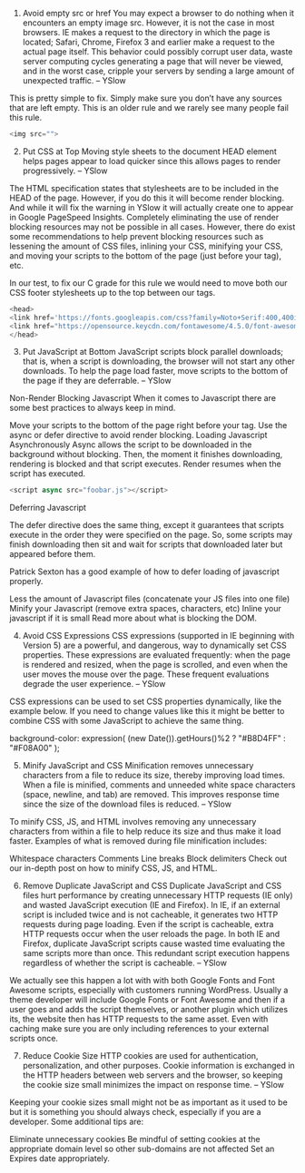 1. Avoid empty src or href
You may expect a browser to do nothing when it encounters an empty image src. However, it is not the case in most browsers. IE makes a request to the directory in which the page is located; Safari, Chrome, Firefox 3 and earlier make a request to the actual page itself. This behavior could possibly corrupt user data, waste server computing cycles generating a page that will never be viewed, and in the worst case, cripple your servers by sending a large amount of unexpected traffic.  – YSlow

This is pretty simple to fix. Simply make sure you don’t have any sources that are left empty. This is an older rule and we rarely see many people fail this rule.

```js
<img src="">

```

2. Put CSS at Top
Moving style sheets to the document HEAD element helps pages appear to load quicker since this allows pages to render progressively. – YSlow

The HTML specification states that stylesheets are to be included in the HEAD of the page. However, if you do this it will become render blocking. And while it will fix the warning in YSlow it will actually create one to appear in Google PageSpeed Insights. Completely eliminating the use of render blocking resources may not be possible in all cases. However, there do exist some recommendations to help prevent blocking resources such as lessening the amount of CSS files, inlining your CSS, minifying your CSS, and moving your scripts to the bottom of the page (just before your </body> tag), etc.

In our test, to fix our C grade for this rule we would need to move both our CSS footer stylesheets up to the top between our <head></head> tags.

```js
<head>
<link href='https://fonts.googleapis.com/css?family=Noto+Serif:400,400italic,700' rel='stylesheet' type='text/css'>
<link href="https://opensource.keycdn.com/fontawesome/4.5.0/font-awesome.min.css" rel="stylesheet">
</head>
```
3. Put JavaScript at Bottom
JavaScript scripts block parallel downloads; that is, when a script is downloading, the browser will not start any other downloads. To help the page load faster, move scripts to the bottom of the page if they are deferrable. – YSlow

Non-Render Blocking Javascript
When it comes to Javascript there are some best practices to always keep in mind.

Move your scripts to the bottom of the page right before your </body> tag.
Use the async or defer directive to avoid render blocking.
Loading Javascript Asynchronously
Async allows the script to be downloaded in the background without blocking. Then, the moment it finishes downloading, rendering is blocked and that script executes. Render resumes when the script has executed.

```js
<script async src="foobar.js"></script>
```

Deferring Javascript

The defer directive does the same thing, except it guarantees that scripts execute in the order they were specified on the page. So, some scripts may finish downloading then sit and wait for scripts that downloaded later but appeared before them.

Patrick Sexton has a good example of how to defer loading of javascript properly.

Less the amount of Javascript files (concatenate your JS files into one file)
Minify your Javascript (remove extra spaces, characters, etc)
Inline your javascript if it is small
Read more about what is blocking the DOM.


4. Avoid CSS Expressions
CSS expressions (supported in IE beginning with Version 5) are a powerful, and dangerous, way to dynamically set CSS properties. These expressions are evaluated frequently: when the page is rendered and resized, when the page is scrolled, and even when the user moves the mouse over the page. These frequent evaluations degrade the user experience. – YSlow

CSS expressions can be used to set CSS properties dynamically, like the example below. If you need to change values like this it might be better to combine CSS with some JavaScript to achieve the same thing.

background-color: expression( (new Date()).getHours()%2 ? "#B8D4FF" : "#F08A00" );


5. Minify JavaScript and CSS
Minification removes unnecessary characters from a file to reduce its size, thereby improving load times. When a file is minified, comments and unneeded white space characters (space, newline, and tab) are removed. This improves response time since the size of the download files is reduced. – YSlow

To minify CSS, JS, and HTML involves removing any unnecessary characters from within a file to help reduce its size and thus make it load faster. Examples of what is removed during file minification includes:

Whitespace characters
Comments
Line breaks
Block delimiters
Check out our in-depth post on how to minify CSS, JS, and HTML.


6. Remove Duplicate JavaScript and CSS
Duplicate JavaScript and CSS files hurt performance by creating unnecessary HTTP requests (IE only) and wasted JavaScript execution (IE and Firefox). In IE, if an external script is included twice and is not cacheable, it generates two HTTP requests during page loading. Even if the script is cacheable, extra HTTP requests occur when the user reloads the page. In both IE and Firefox, duplicate JavaScript scripts cause wasted time evaluating the same scripts more than once. This redundant script execution happens regardless of whether the script is cacheable. – YSlow

We actually see this happen a lot with with both Google Fonts and Font Awesome scripts, especially with customers running WordPress. Usually a theme developer will include Google Fonts or Font Awesome and then if a user goes and adds the script themselves, or another plugin which utilizes its, the website then has HTTP requests to the same asset. Even with caching make sure you are only including references to your external scripts once.


7. Reduce Cookie Size
HTTP cookies are used for authentication, personalization, and other purposes. Cookie information is exchanged in the HTTP headers between web servers and the browser, so keeping the cookie size small minimizes the impact on response time. – YSlow

Keeping your cookie sizes small might not be as important as it used to be but it is something you should always check, especially if you are a developer. Some additional tips are:

Eliminate unnecessary cookies
Be mindful of setting cookies at the appropriate domain level so other sub-domains are not affected
Set an Expires date appropriately.